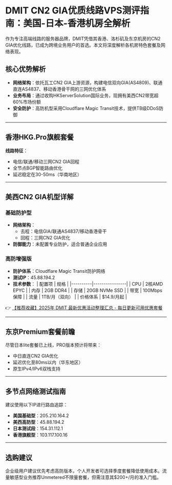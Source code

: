 # DMIT CN2 GIA优质线路VPS测评指南：美国-日本-香港机房全解析

作为专注高端线路的服务器品牌，DMIT凭借其香港、洛杉矶及东京机房的CN2 GIA优化线路，已成为跨境业务用户的首选。本文将深度解析各机房特色套餐及网络表现。

## 核心优势解析
- **网络架构**：依托瓦工CN2 GIA上游资源，构建电信双向GIA(AS4809)、联通直连AS4837、移动香港骨干网的三网优化体系
- **业务布局**：通过收购HKServerSolution国际业务，现拥有美西CN2带宽超60%市场份额
- **安全防护**：高防机型采用Cloudflare Magic Transit技术，提供TB级DDoS防御

---

## 香港HKG.Pro旗舰套餐
**线路特征**：
- 电信/联通/移动三网CN2 GIA回程
- 全节点BGP智能路由优化
- 延迟稳定在30-50ms（华南地区）

---

## 美西CN2 GIA机型详解
### 基础防护型
- **网络架构**：
  - 去程：电信GIA/联通AS4837/移动香港骨干
  - 回程：三网CN2 GIA优化
- **防御能力**：未配置专业防护，适合普通企业应用

### 高防增强版
- **防护体系**：Cloudflare Magic Transit防护网络
- **测试IP**：45.88.194.2
- **技术参数**：
  | 配置项   | 规格           |
  |----------|----------------|
  | CPU      | 2核AMD EPYC    |
  | 内存     | 2GB DDR4       |
  | 存储     | 20GB NVMe SSD  |
  | 带宽     | 100Mbps保障    |
  | 流量     | 1TB/月（双向） |
  | 价格体系 | $14.9/月起     |

👉 [【推荐收藏】2025年 DMIT 最新优惠活动整理汇总 - 每日更新可用优惠套餐](https://bit.ly/dmit_coupon)

---

## 东京Premium套餐前瞻
尽管日本lite套餐已上线，PRO版本预计将带来：
- 中日直连CN2 GIA优化
- 延迟优化至80ms以内（华东地区）
- 原生IPv4/IPv6双栈支持

---

## 多节点网络测试指南
建议使用以下IP进行路由追踪：
- **美国基础型**：205.210.164.2
- **美西高防型**：45.88.194.2
- **日本测试段**：154.31.112.1
- **香港旗舰型**：103.117.100.16

---

## 选购建议
企业级用户建议优先考虑高防版本，个人开发者可选择季度套餐降低使用成本。流量敏感型业务推荐Unmetered不限量套餐，但需注意其$200+/月的准入门槛。